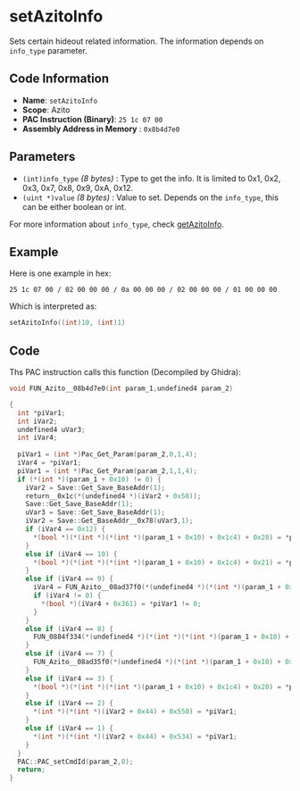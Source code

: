 # setAzitoInfo

Sets certain hideout related information. The information depends on `info_type` parameter.

## Code Information

- **Name**: `setAzitoInfo`
- **Scope**: Azito
- **PAC Instruction (Binary)**: `25 1c 07 00`
- **Assembly Address in Memory** : `0x8b4d7e0`

## Parameters

- `(int)info_type` *(8 bytes)* : Type to get the info. It is limited to 0x1, 0x2, 0x3, 0x7, 0x8, 0x9, 0xA, 0x12.
- `(uint *)value` *(8 bytes)* : Value to set. Depends on the `info_type`, this can be either boolean or int.

For more information about `info_type`, check [getAzitoInfo](./getazitoinfo.md).

## Example

Here is one example in hex:

```25 1c 07 00 / 02 00 00 00 / 0a 00 00 00 / 02 00 00 00 / 01 00 00 00```

Which is interpreted as:

```c
setAzitoInfo((int)10, (int)1)
```

## Code

Ths PAC instruction calls this function (Decompiled by Ghidra):

```c
void FUN_Azito__08b4d7e0(int param_1,undefined4 param_2)

{
  int *piVar1;
  int iVar2;
  undefined4 uVar3;
  int iVar4;
  
  piVar1 = (int *)Pac_Get_Param(param_2,0,1,4);
  iVar4 = *piVar1;
  piVar1 = (int *)Pac_Get_Param(param_2,1,1,4);
  if (*(int *)(param_1 + 0x10) != 0) {
    iVar2 = Save::Get_Save_BaseAddr(1);
    return__0x1c(*(undefined4 *)(iVar2 + 0x50));
    Save::Get_Save_BaseAddr(1);
    uVar3 = Save::Get_Save_BaseAddr(1);
    iVar2 = Save::Get_BaseAddr__0x78(uVar3,1);
    if (iVar4 == 0x12) {
      *(bool *)(*(int *)(*(int *)(param_1 + 0x10) + 0x1c4) + 0x28) = *piVar1 != 0;
    }
    else if (iVar4 == 10) {
      *(bool *)(*(int *)(*(int *)(param_1 + 0x10) + 0x1c4) + 0x21) = *piVar1 != 0;
    }
    else if (iVar4 == 9) {
      iVar4 = FUN_Azito__08ad37f0(*(undefined4 *)(*(int *)(param_1 + 0x10) + 0x1c4));
      if (iVar4 != 0) {
        *(bool *)(iVar4 + 0x361) = *piVar1 != 0;
      }
    }
    else if (iVar4 == 8) {
      FUN_0884f334(*(undefined4 *)(*(int *)(*(int *)(param_1 + 0x10) + 0x10) + 0x14),*piVar1,3);
    }
    else if (iVar4 == 7) {
      FUN_Azito__08ad35f0(*(undefined4 *)(*(int *)(param_1 + 0x10) + 0x1c4),*piVar1);
    }
    else if (iVar4 == 3) {
      *(bool *)(*(int *)(*(int *)(param_1 + 0x10) + 0x1c4) + 0x20) = *piVar1 != 0;
    }
    else if (iVar4 == 2) {
      *(int *)(*(int *)(iVar2 + 0x44) + 0x550) = *piVar1;
    }
    else if (iVar4 == 1) {
      *(int *)(*(int *)(iVar2 + 0x44) + 0x534) = *piVar1;
    }
  }
  PAC::PAC_setCmdId(param_2,0);
  return;
}
```


